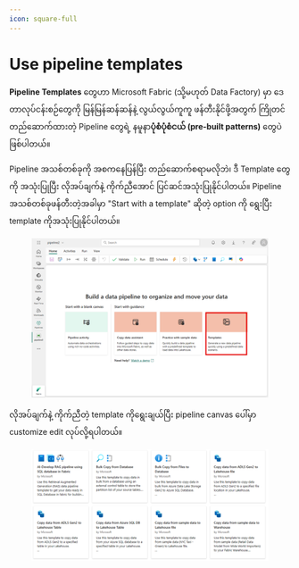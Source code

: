 ```yaml
---
icon: square-full
---
```


# Use pipeline templates

**Pipeline Templates** တွေဟာ Microsoft Fabric (သို့မဟုတ် Data Factory) မှာ ဒေတာလုပ်ငန်းစဉ်တွေကို မြန်မြန်ဆန်ဆန်နဲ့ လွယ်လွယ်ကူကူ ဖန်တီးနိုင်ဖို့အတွက် ကြိုတင်တည်ဆောက်ထားတဲ့ Pipeline တွေရဲ့  နမူနာ**ပုံစံပုံစံငယ် (pre-built patterns)** တွေပဲ ဖြစ်ပါတယ်။

Pipeline အသစ်တစ်ခုကို အစကနေပြန်ပြီး တည်ဆောက်စရာမလိုဘဲ၊ ဒီ Template တွေကို အသုံးပြုပြီး လိုအပ်ချက်နဲ့ ကိုက်ညီအောင် ပြင်ဆင်အသုံးပြုနိုင်ပါတယ်။ Pipeline အသစ်တစ်ခုဖန်တီးတဲ့အခါမှာ "Start with a template" ဆိုတဲ့ option ကို ရွေးပြီး template ကိုအသုံးပြုနိုင်ပါတယ်။

<figure><img src="../.gitbook/assets/image (8).png" alt=""><figcaption></figcaption></figure>

လိုအပ်ချက်နဲ့ ကိုက်ညီတဲ့ template ကိုရွေးချယ်ပြီး pipeline canvas ပေါ်မှာ customize edit လုပ်လို့ရပါတယ်။

<figure><img src="../.gitbook/assets/image (9).png" alt=""><figcaption></figcaption></figure>

